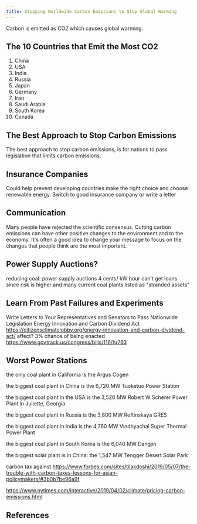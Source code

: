 ```yaml
---
title: Stopping Worldwide Carbon Emissions to Stop Global Warming
---
```


Carbon is emitted as CO2 which causes global warming.

## The 10 Countries that Emit the Most CO2

1. China
2. USA
3. India
4. Russia
5. Japan
6. Germany
7. Iran
8. Saudi Arabia
9. South Korea
10. Canada

## The Best Approach to Stop Carbon Emissions
The best approach to stop carbon emissions, is for nations to pass legislation that limits carbon emissions.

## Insurance Companies
Could help prevent developing countries make the right choice and choose renewable energy.
Switch to good insurance company or write a letter

## Communication
Many people have rejected the scientific consensus. Cutting carbon emissions can have other positive changes to the environment and to the economy. It's often a good idea to change your message to focus on the changes that people think are the most important.

## Power Supply Auctions?
reducing coal: power supply auctions 4 cents/ kW hour
can't get loans since risk is higher and many current coal plants listed as "stranded assets"

## Learn From Past Failures and Experiments
Write Letters to Your Representatives and Senators to Pass Nationwide Legislation
	Energy Innovation and Carbon Dividend Act
	https://citizensclimatelobby.org/energy-innovation-and-carbon-dividend-act/
	affect?
	3% chance of being enacted https://www.govtrack.us/congress/bills/116/hr763

## Worst Power Stations
the only coal plant in California is the Argus Cogen

the biggest coal plant in China is the 6,720 MW Tuoketuo Power Station

the biggest coal plant in the USA is the 3,520 MW Robert W Scherer Power
Plant in Juliette, Georgia

the biggest coal plant in Russia is the 3,800 MW Reftinskaya GRES

the biggest coal plant in India is the 4,760 MW Vindhyachal Super Thermal Power Plant

the biggest coal plant in South Korea is the 6,040 MW Dangjin

the biggest solar plant is in China: the 1,547 MW Tengger Desert Solar Park

carbon tax against
https://www.forbes.com/sites/tilakdoshi/2019/05/07/the-trouble-with-carbon-taxes-lessons-for-asian-policymakers/#3b0b7be96a9f

https://www.nytimes.com/interactive/2019/04/02/climate/pricing-carbon-emissions.html

## References

